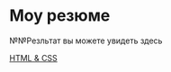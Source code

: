 # Моу резюме

№№Резльтат вы можете увидеть здесь

[HTML & CSS](https://www.markdownguide.org/basic-syntax/)
